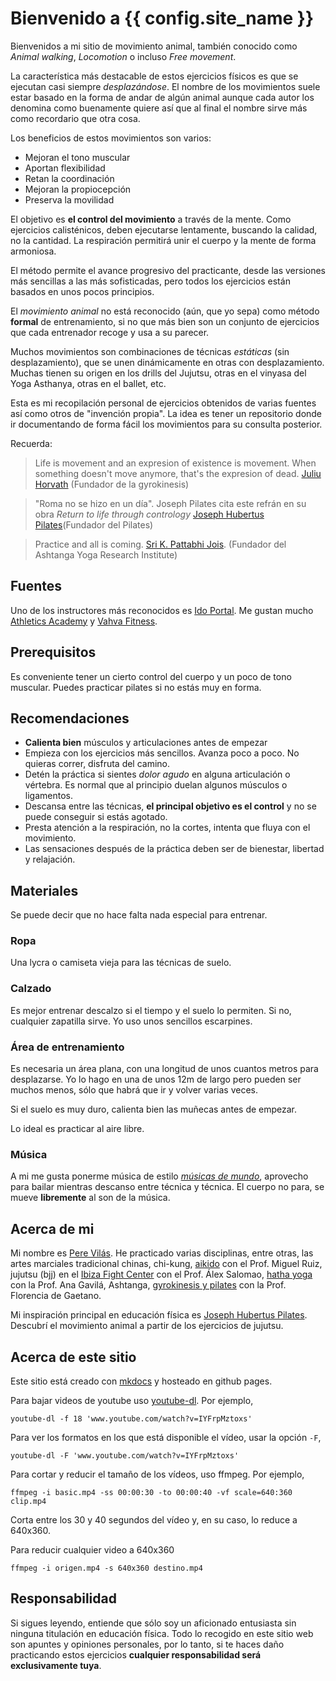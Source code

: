 # Bienvenido a {{ config.site_name }}

Bienvenidos a mi sitio de movimiento animal, también conocido como *Animal walking*, *Locomotion* o incluso *Free movement*. 

La característica más destacable de estos ejercicios físicos es que se ejecutan casi siempre *desplazándose*. El nombre de los movimientos suele estar basado en la forma de andar de algún animal aunque cada autor los denomina como buenamente quiere así que al final el nombre sirve más como recordario que otra cosa.

Los beneficios de estos movimientos son varios:

* Mejoran el tono muscular
* Aportan flexibilidad
* Retan la coordinación
* Mejoran la propiocepción
* Preserva la movilidad

El objetivo es **el control del movimiento** a través de la mente. Como ejercicios calisténicos, deben ejecutarse lentamente, buscando la calidad, no la cantidad. La respiración permitirá unir el cuerpo y la mente de forma armoniosa.

El método permite el avance progresivo del practicante, desde las versiones más sencillas a las más sofisticadas, pero todos los ejercicios están basados en unos pocos principios.

El *movimiento animal* no está reconocido (aún, que yo sepa) como método **formal** de entrenamiento, si no que más bien son un conjunto de ejercicios que cada entrenador recoge y usa a su parecer.

Muchos movimientos son combinaciones de técnicas *estáticas* (sin desplazamiento), que se unen dinámicamente en otras con desplazamiento. Muchas tienen su origen en los drills del Jujutsu, otras en el vinyasa del Yoga Asthanya, otras en el ballet, etc.


Esta es mi recopilación personal de ejercicios obtenidos de varias fuentes así como otros de "invención propia". La idea es tener un repositorio donde ir documentando de forma fácil los movimientos para su consulta posterior.

Recuerda:

> Life is movement and an expresion of existence is movement. When something doesn't move anymore, that's the expresion of dead. [Juliu Horvath](https://www.youtube.com/watch?v=vCd6R8Gi1gA) (Fundador de la gyrokinesis)

> "Roma no se hizo en un día". Joseph Pilates cita este refrán en su obra *Return to life through contrology* [Joseph Hubertus Pilates](https://es.wikipedia.org/wiki/Joseph_Hubertus_Pilates)(Fundador del Pilates)

> Practice and all is coming. [Sri K. Pattabhi Jois](https://en.wikipedia.org/wiki/K._Pattabhi_Jois). (Fundador del Ashtanga Yoga Research Institute)


## Fuentes

Uno de los instructores más reconocidos es [Ido Portal](https://www.youtube.com/user/portaldo). Me gustan mucho [Athletics Academy](https://www.youtube.com/channel/UCfMsGTshiK3ppyhMO0dQRig) y [Vahva Fitness](https://www.youtube.com/channel/UCPx2nKfFk4p6IkQsMW9O0xQ).

## Prerequisitos

Es conveniente tener un cierto control del cuerpo y un poco de tono muscular. Puedes practicar pilates si no estás muy en forma.

## Recomendaciones

- **Calienta bien** músculos y articulaciones antes de empezar
- Empieza con los ejercicios más sencillos. Avanza poco a poco. No quieras correr, disfruta del camino.
- Detén la práctica si sientes *dolor agudo* en alguna articulación o vértebra. Es normal que al principio duelan algunos músculos o ligamentos. 
- Descansa entre las técnicas, **el principal objetivo es el control** y no se puede conseguir si estás agotado.
- Presta atención a la respiración, no la cortes, intenta que fluya con el movimiento.
- Las sensaciones después de la práctica deben ser de bienestar, libertad y relajación.


## Materiales

Se puede decir que no hace falta nada especial para entrenar.

### Ropa

Una lycra o camiseta vieja para las técnicas de suelo. 

### Calzado

Es mejor entrenar descalzo si el tiempo y el suelo lo permiten. Si no, cualquier zapatilla sirve. Yo uso unos sencillos escarpines.

### Área de entrenamiento

Es necesaria un área plana, con una longitud de unos cuantos metros para desplazarse. Yo lo hago en una de unos 12m de largo pero pueden ser muchos menos, sólo que habrá que ir y volver varias veces. 

Si el suelo es muy duro, calienta bien las muñecas antes de empezar.

Lo ideal es practicar al aire libre.

### Música

A mi me gusta ponerme música de estilo [*músicas de mundo*](https://soundcloud.com/homebes), aprovecho para bailar mientras descanso entre técnica y técnica. El cuerpo no para, se mueve **libremente** al son de la música.

## Acerca de mi

Mi nombre es [Pere Vilás](http://pvilas.com). He practicado varias disciplinas, entre otras, las artes marciales tradicional chinas, chi-kung, [aikido](https://www.facebook.com/aikido.asaiibiza) con el Prof. Miguel Ruiz, jujutsu (bjj) en el [Ibiza Fight Center](https://www.ibizafightcenter.com/) con el Prof. Álex Salomao, [hatha yoga](https://www.youtube.com/channel/UChi-5ZhCzivoU32mWEdr5tA) con la Prof. Ana Gavilá, Ashtanga, [gyrokinesis y pilates](https://www.ibizapilatesandco.com/) con la Prof. Florencia de Gaetano.

Mi inspiración principal en educación física es [Joseph Hubertus Pilates](https://es.wikipedia.org/wiki/Joseph_Hubertus_Pilates). Descubrí el movimiento animal a partir de los ejercicios de jujutsu.


## Acerca de este sitio

Este sitio está creado con [mkdocs](https://www.mkdocs.org) y hosteado en github pages.

Para bajar videos de youtube uso [youtube-dl](https://youtube-dl.org/). Por ejemplo,

```
youtube-dl -f 18 'www.youtube.com/watch?v=IYFrpMztoxs'
```

Para ver los formatos en los que está disponible el vídeo, usar la opción `-F`,

```
youtube-dl -F 'www.youtube.com/watch?v=IYFrpMztoxs'
```

Para cortar y reducir el tamaño de los vídeos, uso ffmpeg. Por ejemplo,

```
ffmpeg -i basic.mp4 -ss 00:00:30 -to 00:00:40 -vf scale=640:360 clip.mp4
```

Corta entre los 30 y 40 segundos del vídeo y, en su caso, lo reduce a 640x360.

Para reducir cualquier video a 640x360

```
ffmpeg -i origen.mp4 -s 640x360 destino.mp4
```

## Responsabilidad

Si sigues leyendo, entiende que sólo soy un aficionado entusiasta sin ninguna titulación en educación física. Todo lo recogido en este sitio web son apuntes y opiniones personales, por lo tanto, si te haces daño practicando estos ejercicios **cualquier responsabilidad será exclusivamente tuya**.